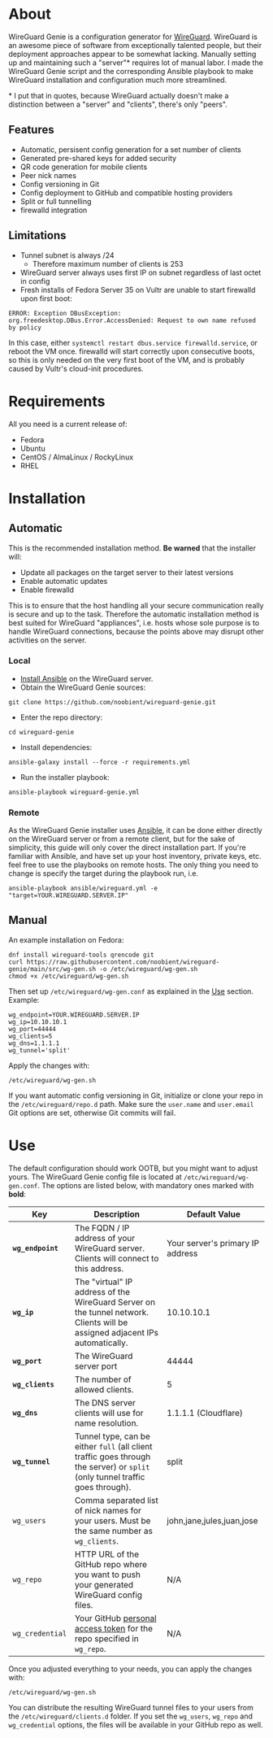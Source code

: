 # About

WireGuard Genie is a configuration generator for [WireGuard](https://www.wireguard.com/). WireGuard is an awesome piece of software from exceptionally talented people, but their deployment approaches appear to be somewhat lacking. Manually setting up and maintaining such a "server"\* requires lot of manual labor. I made the WireGuard Genie script and the corresponding Ansible playbook to make WireGuard installation and configuration much more streamlined.

\* I put that in quotes, because WireGuard actually doesn't make a distinction between a "server" and "clients", there's only "peers".

## Features

- Automatic, persisent config generation for a set number of clients
- Generated pre-shared keys for added security
- QR code generation for mobile clients
- Peer nick names
- Config versioning in Git
- Config deployment to GitHub and compatible hosting providers
- Split or full tunnelling
- firewalld integration

## Limitations

- Tunnel subnet is always /24
  - Therefore maximum number of clients is 253
- WireGuard server always uses first IP on subnet regardless of last octet in config
- Fresh installs of Fedora Server 35 on Vultr are unable to start firewalld upon first boot:

```
ERROR: Exception DBusException: org.freedesktop.DBus.Error.AccessDenied: Request to own name refused by policy
```

In this case, either `systemctl restart dbus.service firewalld.service`, or reboot the VM once. firewalld will start correctly upon consecutive boots, so this is only needed on the very first boot of the VM, and is probably caused by Vultr's cloud-init procedures.

# Requirements

All you need is a current release of:

- Fedora
- Ubuntu
- CentOS / AlmaLinux / RockyLinux
- RHEL

# Installation

## Automatic

This is the recommended installation method. **Be warned** that the installer will:

- Update all packages on the target server to their latest versions
- Enable automatic updates
- Enable firewalld

This is to ensure that the host handling all your secure communication really is secure and up to the task. Therefore the automatic installation method is best suited for WireGuard "appliances", i.e. hosts whose sole purpose is to handle WireGuard connections, because the points above may disrupt other activities on the server.

### Local

- [Install Ansible](https://docs.ansible.com/ansible/latest/installation_guide/intro_installation.html#installing-ansible-on-specific-operating-systems) on the WireGuard server.
- Obtain the WireGuard Genie sources:
```
git clone https://github.com/noobient/wireguard-genie.git
```
- Enter the repo directory:
```
cd wireguard-genie
```
- Install dependencies:
```
ansible-galaxy install --force -r requirements.yml
```
- Run the installer playbook:
```
ansible-playbook wireguard-genie.yml
```

### Remote

As the WireGuard Genie installer uses [Ansible](https://www.ansible.com/), it can be done either directly on the WireGuard server or from a remote client, but for the sake of simplicity, this guide will only cover the direct installation part. If you're familiar with Ansible, and have set up your host inventory, private keys, etc. feel free to use the playbooks on remote hosts. The only thing you need to change is specify the target during the playbook run, i.e.

```
ansible-playbook ansible/wireguard.yml -e "target=YOUR.WIREGUARD.SERVER.IP"
```

## Manual

An example installation on Fedora:

```
dnf install wireguard-tools qrencode git
curl https://raw.githubusercontent.com/noobient/wireguard-genie/main/src/wg-gen.sh -o /etc/wireguard/wg-gen.sh
chmod +x /etc/wireguard/wg-gen.sh
```

Then set up `/etc/wireguard/wg-gen.conf` as explained in the [Use](#Use) section. Example:

```
wg_endpoint=YOUR.WIREGUARD.SERVER.IP
wg_ip=10.10.10.1
wg_port=44444
wg_clients=5
wg_dns=1.1.1.1
wg_tunnel='split'
```

Apply the changes with:

```
/etc/wireguard/wg-gen.sh
```

If you want automatic config versioning in Git, initialize or clone your repo in the `/etc/wireguard/repo.d` path. Make sure the `user.name` and `user.email` Git options are set, otherwise Git commits will fail. 

# Use

The default configuration should work OOTB, but you might want to adjust yours. The WireGuard Genie config file is located at `/etc/wireguard/wg-gen.conf`. The options are listed below, with mandatory ones marked with **bold**:

| Key | Description | Default Value |
|---|---|---|
| **`wg_endpoint`** | The FQDN / IP address of your WireGuard server. Clients will connect to this address. | Your server's primary IP address |
| **`wg_ip`** | The "virtual" IP address of the WireGuard Server on the tunnel network. Clients will be assigned adjacent IPs automatically. | 10.10.10.1 |
| **`wg_port`** | The WireGuard server port | 44444 |
| **`wg_clients`** | The number of allowed clients. | 5 |
| **`wg_dns`** | The DNS server clients will use for name resolution. | 1.1.1.1 (Cloudflare) |
| **`wg_tunnel`** | Tunnel type, can be either `full` (all client traffic goes through the server) or `split` (only tunnel traffic goes through). | split |
| `wg_users` | Comma separated list of nick names for your users. Must be the same number as `wg_clients`. | john,jane,jules,juan,jose |
| `wg_repo` | HTTP URL of the GitHub repo where you want to push your generated WireGuard config files. | N/A |
| `wg_credential` | Your GitHub [personal access token](https://docs.github.com/en/authentication/keeping-your-account-and-data-secure/creating-a-personal-access-token) for the repo specified in `wg_repo`. | N/A |

Once you adjusted everything to your needs, you can apply the changes with:

```
/etc/wireguard/wg-gen.sh
```

You can distribute the resulting WireGuard tunnel files to your users from the `/etc/wireguard/clients.d` folder. If you set the `wg_users`, `wg_repo` and `wg_credential` options, the files will be available in your GitHub repo as well.
